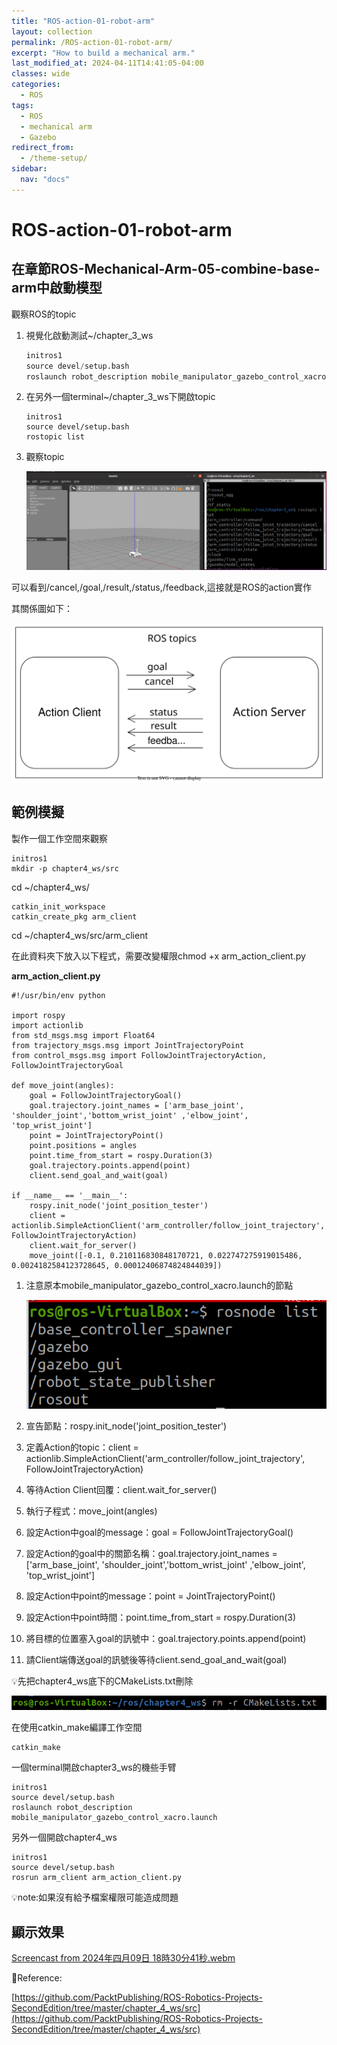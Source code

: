 ```yaml
---
title: "ROS-action-01-robot-arm"
layout: collection
permalink: /ROS-action-01-robot-arm/
excerpt: "How to build a mechanical arm."
last_modified_at: 2024-04-11T14:41:05-04:00
classes: wide
categories:
  - ROS
tags:
  - ROS
  - mechanical arm
  - Gazebo
redirect_from:
  - /theme-setup/
sidebar:
  nav: "docs"
---
```


# ROS-action-01-robot-arm

## 在章節ROS-Mechanical-Arm-05-combine-base-arm中啟動模型

觀察ROS的topic

1. 視覺化啟動測試~/chapter_3_ws
    
    ```python
    initros1
    source devel/setup.bash
    roslaunch robot_description mobile_manipulator_gazebo_control_xacro.launch
    ```
    
2. 在另外一個terminal~/chapter_3_ws下開啟topic
    
    ```tsx
    initros1
    source devel/setup.bash
    rostopic list
    ```
    
3. 觀察topic
    
    ![Untitled](/assets/images/ROS-action-01-robot-arm%20d011de546cf34117b896e469452331e4/Untitled.png)
    

可以看到/cancel,/goal,/result,/status,/feedback,這接就是ROS的action實作

其關係圖如下：

![notion-template.drawio.svg](/assets/images/ROS-action-01-robot-arm%20d011de546cf34117b896e469452331e4/notion-template.drawio.svg)

## 範例模擬

製作一個工作空間來觀察

```tsx
initros1
mkdir -p chapter4_ws/src
```

cd ~/chapter4_ws/

```tsx
catkin_init_workspace
catkin_create_pkg arm_client
```

cd ~/chapter4_ws/src/arm_client

在此資料夾下放入以下程式，需要改變權限chmod +x arm_action_client.py

**arm_action_client.py**

```tsx
#!/usr/bin/env python

import rospy
import actionlib
from std_msgs.msg import Float64
from trajectory_msgs.msg import JointTrajectoryPoint
from control_msgs.msg import FollowJointTrajectoryAction, FollowJointTrajectoryGoal

def move_joint(angles):
    goal = FollowJointTrajectoryGoal()
    goal.trajectory.joint_names = ['arm_base_joint', 'shoulder_joint','bottom_wrist_joint' ,'elbow_joint', 'top_wrist_joint']
    point = JointTrajectoryPoint()
    point.positions = angles
    point.time_from_start = rospy.Duration(3)
    goal.trajectory.points.append(point)
    client.send_goal_and_wait(goal)

if __name__ == '__main__':
    rospy.init_node('joint_position_tester')
    client = actionlib.SimpleActionClient('arm_controller/follow_joint_trajectory', FollowJointTrajectoryAction)
    client.wait_for_server()
    move_joint([-0.1, 0.210116830848170721, 0.022747275919015486, 0.0024182584123728645, 0.00012406874824844039])
```

1. 注意原本mobile_manipulator_gazebo_control_xacro.launch的節點
    
    ![Untitled](/assets/images/ROS-action-01-robot-arm%20d011de546cf34117b896e469452331e4/Untitled%201.png)
    
2. 宣告節點：rospy.init_node('joint_position_tester')
3. 定義Action的topic：client = actionlib.SimpleActionClient('arm_controller/follow_joint_trajectory', FollowJointTrajectoryAction)
4. 等待Action Client回覆：client.wait_for_server()
5. 執行子程式：move_joint(angles)
6. 設定Action中goal的message：goal = FollowJointTrajectoryGoal()
7. 設定Action的goal中的關節名稱：goal.trajectory.joint_names = ['arm_base_joint', 'shoulder_joint','bottom_wrist_joint' ,'elbow_joint', 'top_wrist_joint']
8. 設定Action中point的message：point = JointTrajectoryPoint()
9. 設定Action中point時間：point.time_from_start = rospy.Duration(3)
10. 將目標的位置塞入goal的訊號中：goal.trajectory.points.append(point)
11. 請Client端傳送goal的訊號後等待client.send_goal_and_wait(goal)

💡先把chapter4_ws底下的CMakeLists.txt刪除

![Untitled](/assets/images/ROS-action-01-robot-arm%20d011de546cf34117b896e469452331e4/Untitled%202.png)

在使用catkin_make編譯工作空間

```tsx
catkin_make
```

一個terminal開啟chapter3_ws的機些手臂

```tsx
initros1
source devel/setup.bash
roslaunch robot_description mobile_manipulator_gazebo_control_xacro.launch
```

另外一個開啟chapter4_ws

```tsx
initros1
source devel/setup.bash
rosrun arm_client arm_action_client.py
```

💡note:如果沒有給予檔案權限可能造成問題

## 顯示效果

[Screencast from 2024年四月09日 18時30分41秒.webm](/assets/images/ROS-action-01-robot-arm%20d011de546cf34117b896e469452331e4/Screencast_from_2024%25E5%25B9%25B4%25E5%259B%259B%25E6%259C%258809%25E6%2597%25A5_18%25E6%2599%258230%25E5%2588%258641%25E7%25A7%2592.webm)

📃Reference:

[https://github.com/PacktPublishing/ROS-Robotics-Projects-SecondEdition/tree/master/chapter_4_ws/src](https://github.com/PacktPublishing/ROS-Robotics-Projects-SecondEdition/tree/master/chapter_4_ws/src)
